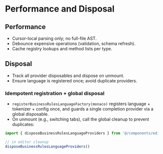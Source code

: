 # Performance and Disposal

## Performance
- Cursor-local parsing only; no full-file AST.
- Debounce expensive operations (validation, schema refresh).
- Cache registry lookups and method lists per type.

## Disposal
- Track all provider disposables and dispose on unmount.
- Ensure language is registered once; avoid duplicate providers.

### Idempotent registration + global disposal
- `registerBusinessRulesLanguageFactory(monaco)` registers language + tokenizer + config once, and guards a single completion provider via a global disposable.
- On unmount (e.g., switching tabs), call the global cleanup to prevent duplicates:

```ts
import { disposeBusinessRulesLanguageProviders } from '@/components/editor/language/language-registration'

// in editor cleanup
disposeBusinessRulesLanguageProviders()
```
